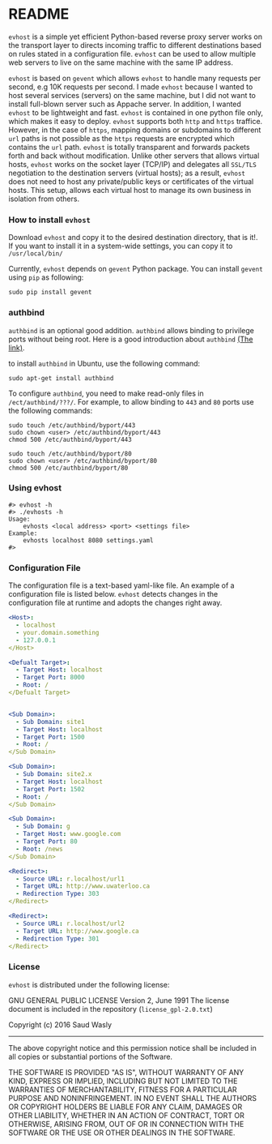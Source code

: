 # README #
`evhost` is a simple yet efficient Python-based reverse proxy server works on the transport layer to directs incoming traffic to different destinations based on rules stated in a configuration file. `evhost` can be used to allow multiple web servers to live on the same machine with the same IP address.

 `evhost` is based on `gevent` which allows `evhost` to handle many requests per second, e.g 10K requests per second. I made `evhost` because I wanted to host several services (servers) on the same machine, but I did not want to install full-blown server such as Appache server. In addition, I wanted `evhost` to be lightweight and fast. `evhost` is contained in one python file only, which makes it easy to deploy. `evhost` supports both `http` and `https` traffice. However, in the case of `https`, mapping domains or subdomains to different `url` paths is not possible as the `https` requests are encrypted which contains the `url` path. `evhost` is totally transparent and forwards packets forth and back without modification. Unlike other servers that allows virtual hosts, `evhost` works on the socket layer (TCP/IP) and delegates all `SSL/TLS` negotiation to the destination servers (virtual hosts); as a result, `evhost` does not need to host any private/public keys or certificates of the virtual hosts. This setup, allows each virtual host to manage its own business in isolation from others.

### How to install `evhost` ###
Download `evhost` and copy it to the desired destination directory, that is it!. 
If you want to install it in a system-wide settings, you can copy it to `/usr/local/bin/`

Currently, `evhost` depends on `gevent` Python package. You can install `gevent` using `pip` as following:
```
sudo pip install gevent
```

### authbind ###

`authbind` is an optional good addition. `authbind` allows binding to privilege ports without being root. Here is a good introduction about `authbind` [(The link)](https://mutelight.org/authbind).

to install `authbind` in Ubuntu, use the following command:
```
sudo apt-get install authbind
```
To configure `authbind`, you need to make read-only files in `/ect/authbind/???/`. For example, to allow binding to `443` and `80` ports use the following commands:
```
sudo touch /etc/authbind/byport/443
sudo chown <user> /etc/authbind/byport/443
chmod 500 /etc/authbind/byport/443
```
```
sudo touch /etc/authbind/byport/80
sudo chown <user> /etc/authbind/byport/80
chmod 500 /etc/authbind/byport/80
```


### Using evhost ###
```
#> evhost -h
#> ./evhosts -h
Usage:
    evhosts <local address> <port> <settings file>
Example:
    evhosts localhost 8080 settings.yaml
#> 

```

### Configuration File ###
The configuration file is a text-based yaml-like file. An example of a configuration file is listed below. `evhost` detects changes in the configuration file at runtime and adopts the changes right away.

```yaml
<Host>:
  - localhost
  - your.domain.something
  - 127.0.0.1
</Host>

<Defualt Target>:
  - Target Host: localhost
  - Target Port: 8000
  - Root: /
</Defualt Target>


<Sub Domain>:
  - Sub Domain: site1
  - Target Host: localhost
  - Target Port: 1500
  - Root: /
</Sub Domain>

<Sub Domain>:
  - Sub Domain: site2.x
  - Target Host: localhost
  - Target Port: 1502
  - Root: /
</Sub Domain>

<Sub Domain>:
  - Sub Domain: g
  - Target Host: www.google.com
  - Target Port: 80
  - Root: /news
</Sub Domain>

<Redirect>:
  - Source URL: r.localhost/url1
  - Target URL: http://www.uwaterloo.ca
  - Redirection Type: 303
</Redirect>

<Redirect>:
  - Source URL: r.localhost/url2
  - Target URL: http://www.google.ca
  - Redirection Type: 301
</Redirect>
```



### License ###
`evhost` is distributed under the following license:

GNU GENERAL PUBLIC LICENSE Version 2, June 1991
The license document is included in the repository (`license_gpl-2.0.txt`)

Copyright (c) 2016 Saud Wasly

-----

The above copyright notice and this permission notice shall be included in all copies or substantial portions of the Software.

THE SOFTWARE IS PROVIDED "AS IS", WITHOUT WARRANTY OF ANY KIND, EXPRESS OR IMPLIED, INCLUDING BUT NOT LIMITED TO THE WARRANTIES OF MERCHANTABILITY, FITNESS FOR A PARTICULAR PURPOSE AND NONINFRINGEMENT. IN NO EVENT SHALL THE AUTHORS OR COPYRIGHT HOLDERS BE LIABLE FOR ANY CLAIM, DAMAGES OR OTHER LIABILITY, WHETHER IN AN ACTION OF CONTRACT, TORT OR OTHERWISE, ARISING FROM, OUT OF OR IN CONNECTION WITH THE SOFTWARE OR THE USE OR OTHER DEALINGS IN THE SOFTWARE.